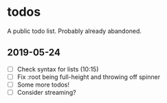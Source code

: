 # todos
A public todo list. Probably already abandoned.


## 2019-05-24

- [ ] Check syntax for lists (10:15)
- [ ] Fix :root being full-height and throwing off spinner
- [ ] Some more todos!
- [ ] Consider streaming?
